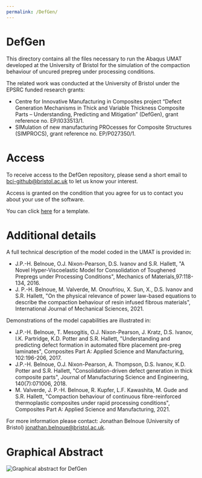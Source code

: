 ```yaml
---
permalink: /DefGen/
---
```


# DefGen
This directory contains all the files necessary to run the Abaqus UMAT developed at the University of Bristol for the simulation of the compaction behaviour of uncured prepreg under 
processing conditions.

The related work was conducted at the University of Bristol under the EPSRC funded research grants: 
* Centre for Innovative Manufacturing in Composites project “Defect Generation Mechanisms in Thick and Variable Thickness Composite Parts – Understanding, Predicting and Mitigation” (DefGen), grant reference no. EP/I033513/1.
* SIMulation of new manufacturing PROcesses for Composite Structures (SIMPROCS), grant reference no. EP/P027350/1.

# Access
To receive access to the DefGen repository, please send a short email to bci-github@bristol.ac.uk to let us know your interest.  

Access is granted on the condition that you agree for us to contact you about your use of the software.

You can click [here](mailto:bci-github@bristol.ac.uk?subject=Access%20to%20DefGen%20repository&body=Dear%20BCI%2C%20%0D%0A%0D%0AI%20would%20like%20to%20request%20access%20to%20your%20GitHub%20repository%20for%20DefGen.%20%0D%0A%0D%0ABest%20wishes%2C%20%0D%0A%3Cname%3E%0D%0A%3Coptional%20affiliation%3E) for a template.

# Additional details

A full technical description of the model coded in the UMAT is provided in:
* J.P.-H. Belnoue, O.J. Nixon-Pearson, D.S. Ivanov and S.R. Hallett, "A Novel Hyper-Viscoelastic Model for Consolidation of Toughened Prepregs under Processing Conditions", 
Mechanics of Materials,97:118-134, 2016.
* J. P.-H. Belnoue, M. Valverde, M. Onoufriou, X. Sun, X., D.S. Ivanov and S.R. Hallett, "On the physical relevance of power law-based equations to describe the compaction behaviour of resin infused fibrous materials",
International Journal of Mechanical Sciences, 2021.

Demonstrations of the model capabilities are illustrated in:
* J.P.-H. Belnoue, T. Mesogitis, O.J. Nixon-Pearson, J. Kratz, D.S. Ivanov, I.K. Partridge, K.D. Potter and S.R. Hallett, "Understanding and predicting defect formation in automated fibre 
placement pre-preg laminates", Composites Part A: Applied Science and Manufacturing, 102:196-206, 2017.
* J.P.-H. Belnoue, O.J. Nixon-Pearson, A. Thompson, D.S. Ivanov, K.D. Potter and S.R. Hallett, "Consolidation-driven defect generation in thick composite parts", 
Journal of Manufacturing Science and Engineering, 140(7):071006, 2018.
* M. Valverde, J. P.-H. Belnoue, R. Kupfer, L.F. Kawashita, M. Gude and S.R. Hallett, "Compaction behaviour of continuous fibre-reinforced thermoplastic composites under rapid processing conditions", 
Composites Part A: Applied Science and Manufacturing, 2021.

For more information please contact: Jonathan Belnoue (University of Bristol) jonathan.belnoue@bristol.ac.uk.

# Graphical Abstract

![Graphical abstract for DefGen](https://user-images.githubusercontent.com/25121693/85306098-e7d01a00-b4a5-11ea-8b25-376fd08552ec.png?raw=true "DefGen")